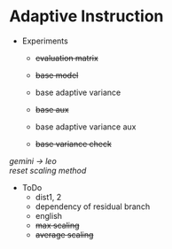 # Adaptive Instruction
- Experiments
  - ~~evaluation matrix~~
  
  - ~~base model~~
  - base adaptive variance
  
  - ~~base aux~~
  - base adaptive variance aux
  
  - ~~base variance check~~
 
*gemini -> leo* <br>
*reset scaling method*

- ToDo
  - dist1, 2
  - dependency of residual branch
  - english
  - ~~max scaling~~
  - ~~average scaling~~
